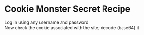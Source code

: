 # Cookie Monster Secret Recipe

Log in using any username and password \
Now check the cookie associated with the site; decode (base64) it
